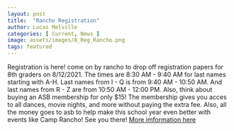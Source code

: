 ```yaml
---
layout: post
title:  "Rancho Registration"
author: Lucas Melville
categories: [ Current, News ]
image: assets/images/8_Reg_Rancho.png
tags: featured
---
```


Registration is here! come on by rancho to drop off registration papers for 8th graders on 8/12/2021. The times are 8:30 AM - 9:40 AM for last names starting with A-H. Last names from 
 I - Q is from 9:40 AM - 10:50 AM. And last names from R - Z are from 10:50 AM - 12:00 PM. Also, think about buying an ASB membership for only $15! The membership gives you acces to all dances,
  movie nights, and more without paying the extra fee. Also, all the money goes to asb to help make this school year even better with events like Camp Rancho! See you there! 
   [More imformation here](https://https://rancho.iusd.org/events/8th-grade-registration-0)
